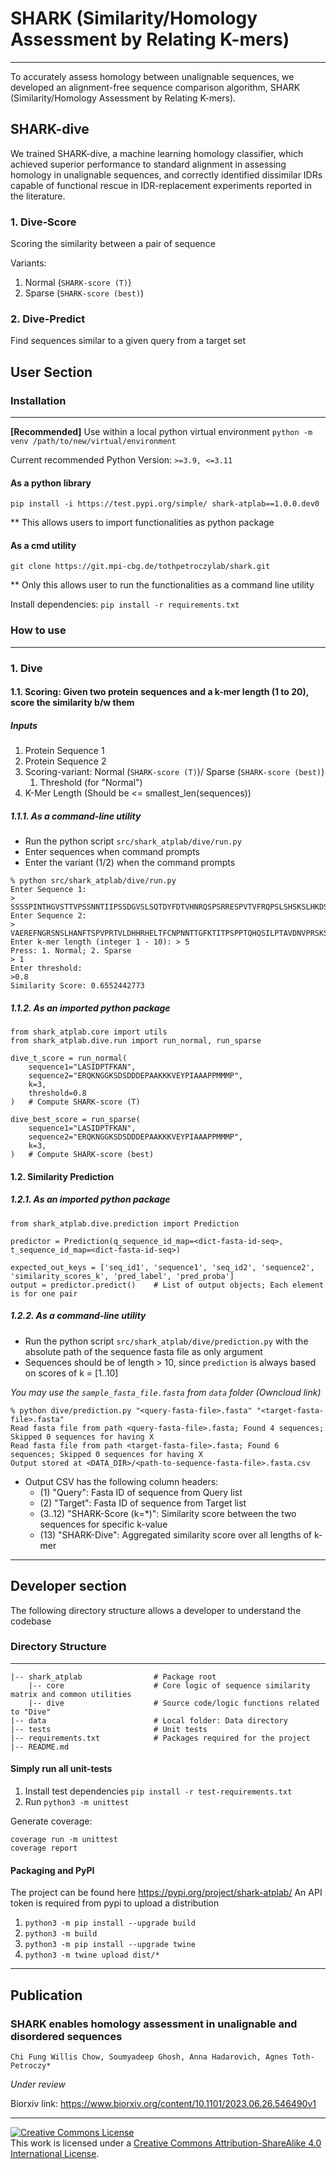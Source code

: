 # SHARK (Similarity/Homology Assessment by Relating K-mers)
________________

To accurately assess homology between unalignable sequences, we developed an alignment-free sequence comparison algorithm, SHARK (Similarity/Homology Assessment by Relating K-mers). 

##  SHARK-dive 

We trained SHARK-dive, a machine learning homology classifier, which achieved superior performance to standard alignment in assessing homology in unalignable sequences, and correctly identified dissimilar IDRs capable of functional rescue in IDR-replacement experiments reported in the literature.

### 1. Dive-Score
Scoring the similarity between a pair of sequence

Variants:
   1. Normal (`SHARK-score (T)`)
   2. Sparse (`SHARK-score (best)`)

### 2. Dive-Predict
Find sequences similar to a given query from a target set   


## User Section

### Installation
________________________

**[Recommended]** Use within a local python virtual environment
`python -m venv /path/to/new/virtual/environment`

Current recommended Python Version: `>=3.9, <=3.11`

#### As a python library
`pip install -i https://test.pypi.org/simple/ shark-atplab==1.0.0.dev0`

** This allows users to import functionalities as python package  

#### As a cmd utility
`git clone https://git.mpi-cbg.de/tothpetroczylab/shark.git`

** Only this allows user to run the functionalities as a command line utility 

Install dependencies: `pip install -r requirements.txt`


###  How to use
________________
### 1. Dive

#### 1.1. Scoring: Given two protein sequences and a k-mer length (1 to 20), score the similarity b/w them 

##### Inputs

1. Protein Sequence 1
2. Protein Sequence 2
3. Scoring-variant: Normal (`SHARK-score (T)`)/ Sparse (`SHARK-score (best)`)
   1. Threshold (for "Normal")
4. K-Mer Length (Should be <= smallest_len(sequences))

##### 1.1.1. As a command-line utility
- Run the python script `src/shark_atplab/dive/run.py`
- Enter sequences when command prompts
- Enter the variant (1/2) when the command prompts
```
% python src/shark_atplab/dive/run.py 
Enter Sequence 1:
> SSSSPINTHGVSTTVPSSNNTIIPSSDGVSLSQTDYFDTVHNRQSPSRRESPVTVFRQPSLSHSKSLHKDSKNKVPQISTNQSHPSAVSTANTPGPSPN
Enter Sequence 2:
> VAEREFNGRSNSLHANFTSPVPRTVLDHHRHELTFCNPNNTTGFKTITPSPPTQHQSILPTAVDNVPRSKSVSSLPVSGFPPLIVKQQQQQQLNSSSSASALPSIHSPLTNEH
Enter k-mer length (integer 1 - 10): > 5
Press: 1. Normal; 2. Sparse
> 1
Enter threshold:
>0.8
Similarity Score: 0.6552442773
```

##### 1.1.2. As an imported python package
```
from shark_atplab.core import utils
from shark_atplab.dive.run import run_normal, run_sparse

dive_t_score = run_normal(
    sequence1="LASIDPTFKAN",
    sequence2="ERQKNGGKSDSDDDEPAAKKKVEYPIAAAPPMMMP",
    k=3,
    threshold=0.8
)   # Compute SHARK-score (T)  

dive_best_score = run_sparse(
    sequence1="LASIDPTFKAN",
    sequence2="ERQKNGGKSDSDDDEPAAKKKVEYPIAAAPPMMMP",
    k=3,
)   # Compute SHARK-score (best)

```

#### 1.2. Similarity Prediction

##### 1.2.1. As an imported python package
```
from shark_atplab.dive.prediction import Prediction

predictor = Prediction(q_sequence_id_map=<dict-fasta-id-seq>, t_sequence_id_map=<dict-fasta-id-seq>)

expected_out_keys = ['seq_id1', 'sequence1', 'seq_id2', 'sequence2', 'similarity_scores_k', 'pred_label', 'pred_proba']
output = predictor.predict()    # List of output objects; Each element is for one pair
```

##### 1.2.2. As a command-line utility
- Run the python script `src/shark_atplab/dive/prediction.py` with the absolute path of the sequence fasta file as only argument
- Sequences should be of length > 10, since `prediction` is always based on scores of k = [1..10]


_You may use the `sample_fasta_file.fasta` from `data` folder (Owncloud link)_

```
% python dive/prediction.py "<query-fasta-file>.fasta" "<target-fasta-file>.fasta"
Read fasta file from path <query-fasta-file>.fasta; Found 4 sequences; Skipped 0 sequences for having X
Read fasta file from path <target-fasta-file>.fasta; Found 6 sequences; Skipped 0 sequences for having X
Output stored at <DATA_DIR>/<path-to-sequence-fasta-file>.fasta.csv
```
- Output CSV has the following column headers: 
    - (1) "Query": Fasta ID of sequence from Query list
    - (2) "Target": Fasta ID of sequence from Target list
    - (3..12) "SHARK-Score (k=*)": Similarity score between the two sequences for specific k-value
    - (13) "SHARK-Dive": Aggregated similarity score over all lengths of k-mer

_________

## Developer section

The following directory structure allows a developer to understand the codebase 

### Directory Structure
________________________
```
|-- shark_atplab                # Package root
    |-- core                    # Core logic of sequence similarity matrix and common utilities
    |-- dive                    # Source code/logic functions related to "Dive"
|-- data                        # Local folder: Data directory
|-- tests                       # Unit tests
|-- requirements.txt            # Packages required for the project
|-- README.md

```

#### Simply run all unit-tests
1. Install test dependencies `pip install -r test-requirements.txt`
2. Run `python3 -m unittest`

Generate coverage:

```
coverage run -m unittest
coverage report 
```


#### Packaging and PyPI

The project can be found here https://pypi.org/project/shark-atplab/
An API token is required from pypi to upload a distribution

1. `python3 -m pip install --upgrade build`
2. `python3 -m build`
3. `python3 -m pip install --upgrade twine`
4. `python3 -m twine upload dist/*`

__________

## Publication
### SHARK enables homology assessment in unalignable and disordered sequences
`Chi Fung Willis Chow, Soumyadeep Ghosh, Anna Hadarovich, Agnes Toth-Petroczy*`

_Under review_

Biorxiv link: https://www.biorxiv.org/content/10.1101/2023.06.26.546490v1

_________
<a rel="license" href="http://creativecommons.org/licenses/by-sa/4.0/"><img alt="Creative Commons License" style="border-width:0" src="https://i.creativecommons.org/l/by-sa/4.0/88x31.png" /></a><br />This work is licensed under a <a rel="license" href="http://creativecommons.org/licenses/by-sa/4.0/">Creative Commons Attribution-ShareAlike 4.0 International License</a>.

